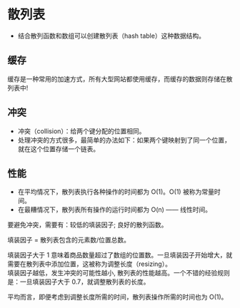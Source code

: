 # 散列表

* 结合散列函数和数组可以创建散列表（hash table）这种数据结构。

## 缓存

缓存是一种常用的加速方式，所有大型网站都使用缓存，而缓存的数据则存储在散列表中!

## 冲突

* 冲突（collision）：给两个键分配的位置相同。
* 处理冲突的方式很多，最简单的办法如下：如果两个键映射到了同一个位置，就在这个位置存储一个链表。

## 性能

* 在平均情况下，散列表执行各种操作的时间都为 O(1)。O(1) 被称为常量时间。
* 在最糟情况下，散列表所有操作的运行时间都为 O(n) —— 线性时间。

要避免冲突，需要有：较低的填装因子; 良好的散列函数。

填装因子 = 散列表包含的元素数/位置总数。

填装因子大于 1 意味着商品数量超过了数组的位置数。一旦填装因子开始增大，就需要在散列表中添加位置，这被称为调整长度（resizing）。  
填装因子越低，发生冲突的可能性越小, 散列表的性能越高。一个不错的经验规则是：一旦填装因子大于 0.7，就调整散列表的长度。

平均而言，即便考虑到调整长度所需的时间，散列表操作所需的时间也为 O(1)。